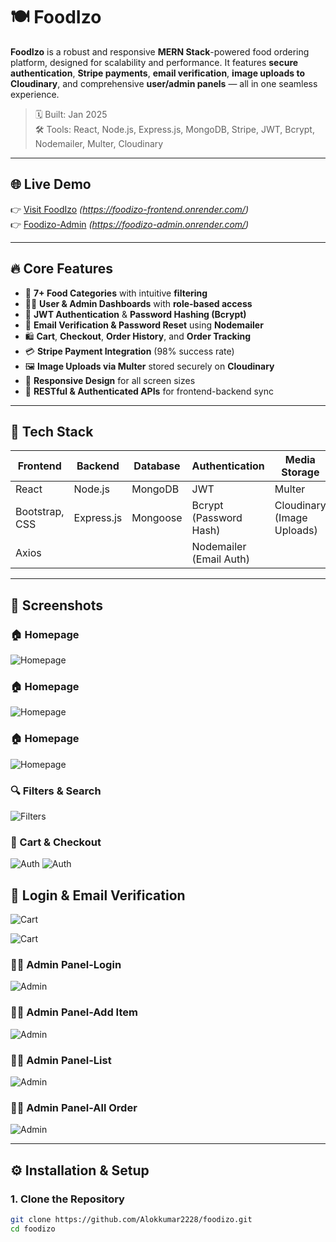 # 🍽️ FoodIzo

**FoodIzo** is a robust and responsive **MERN Stack**-powered food ordering platform, designed for scalability and performance. It features **secure authentication**, **Stripe payments**, **email verification**, **image uploads to Cloudinary**, and comprehensive **user/admin panels** — all in one seamless experience.

> 🗓️ Built: Jan 2025  
> 🛠️ Tools: React, Node.js, Express.js, MongoDB, Stripe, JWT, Bcrypt, Nodemailer, Multer, Cloudinary

---

## 🌐 Live Demo

👉 [Visit FoodIzo](#) *(https://foodizo-frontend.onrender.com/)*   
👉 [Foodizo-Admin](#) *(https://foodizo-admin.onrender.com/)*

---

## 🔥 Core Features

- 🍱 **7+ Food Categories** with intuitive **filtering**
- 🧑‍💻 **User & Admin Dashboards** with **role-based access**
- 🔐 **JWT Authentication** & **Password Hashing (Bcrypt)**
- 📧 **Email Verification & Password Reset** using **Nodemailer**
- 🛍️ **Cart**, **Checkout**, **Order History**, and **Order Tracking**
- 💳 **Stripe Payment Integration** (98% success rate)
- 🖼️ **Image Uploads via Multer** stored securely on **Cloudinary**
- 📱 **Responsive Design** for all screen sizes
- 🔄 **RESTful & Authenticated APIs** for frontend-backend sync

---

## 🧰 Tech Stack

| **Frontend**       | **Backend**       | **Database** | **Authentication**     | **Media Storage**         | **Payments** |
|--------------------|-------------------|--------------|-------------------------|----------------------------|--------------|
| React              | Node.js           | MongoDB      | JWT                     | Multer                     | Stripe       |
| Bootstrap, CSS     | Express.js        | Mongoose     | Bcrypt (Password Hash)  | Cloudinary (Image Uploads) |              |
| Axios              |                   |              | Nodemailer (Email Auth) |                            |              |

---

## 📸 Screenshots

### 🏠 Homepage  
![Homepage](./screenshots/homepage_1.png)

### 🏠 Homepage  
![Homepage](./screenshots/homepage_2.png)

### 🏠 Homepage  
![Homepage](./screenshots/homepage_3.png)

### 🔍 Filters & Search  
![Filters](./screenshots/filter.png)

### 🛒 Cart & Checkout  
![Auth](./screenshots/cart_1.png)
![Auth](./screenshots/checkout_2.png)

## 🔐 Login & Email Verification  
![Cart](./screenshots/emailverification_1.png)

![Cart](./screenshots/emailverification_2.png)

### 🧑‍💼 Admin Panel-Login
![Admin](./screenshots/admin_1.png)
### 🧑‍💼 Admin Panel-Add Item
![Admin](./screenshots/admin_2.png)
### 🧑‍💼 Admin Panel-List  
![Admin](./screenshots/admin_3.png)
### 🧑‍💼 Admin Panel-All Order  
![Admin](./screenshots/admin_4.png)

---

## ⚙️ Installation & Setup

### 1. Clone the Repository

```bash
git clone https://github.com/Alokkumar2228/foodizo.git
cd foodizo

